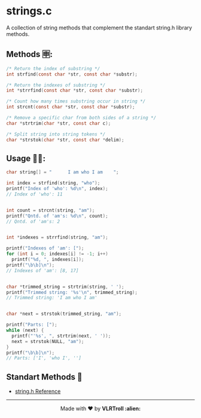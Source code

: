 # strings.c
A collection of string methods that complement the standart string.h library methods.

## Methods 🈸:
```c
/* Return the index of substring */
int strfind(const char *str, const char *substr);

/* Return the indexes of substring */
int *strrfind(const char *str, const char *substr);

/* Count how many times substring occur in string */
int strcnt(const char *str, const char *substr);

/* Remove a specific char from both sides of a string */
char *strtrim(char *str, const char c);

/* Split string into string tokens */
char *strstok(char *str, const char *delim);
```

## Usage 👩‍💻:
```c
char string[] = "      I am who I am    ";

int index = strfind(string, "who");
printf("Index of 'who': %d\n", index);
// Index of 'who': 11


int count = strcnt(string, "am");
printf("Qntd. of 'am's: %d\n", count);
// Qntd. of 'am's: 2


int *indexes = strrfind(string, "am");

printf("Indexes of 'am': [");
for (int i = 0; indexes[i] != -1; i++)
  printf("%d, ", indexes[i]);
printf("\b\b]\n");
// Indexes of 'am': [8, 17]


char *trimmed_string = strtrim(string, ' ');
printf("Trimmed string: '%s'\n", trimmed_string);
// Trimmed string: 'I am who I am'


char *next = strstok(trimmed_string, "am");

printf("Parts: [");
while (next) {
  printf("'%s', ", strtrim(next, ' '));
  next = strstok(NULL, "am");
}
printf("\b\b]\n");
// Parts: ['I', 'who I', '']
```

## Standart Methods 🔎
- [string.h Reference](http://cplusplus.com/reference/cstring/)

---

<p align="center">Made with ❤️ by <strong>VLRTroll :alien: </p>
